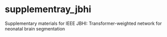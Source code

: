 # supplementray_jbhi
Supplementary materials for IEEE JBHI: Transformer-weighted network for neonatal brain segmentation
